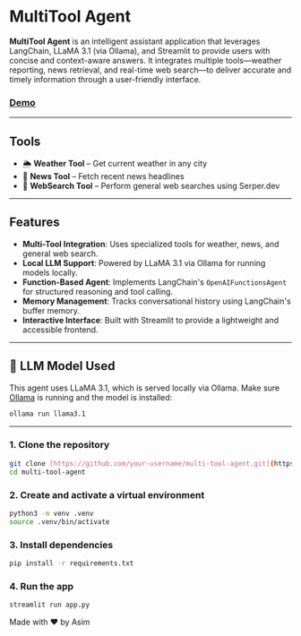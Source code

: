 # MultiTool Agent

**MultiTool Agent** is an intelligent assistant application that leverages LangChain, LLaMA 3.1 (via Ollama), and Streamlit to provide users with concise and context-aware answers. It integrates multiple tools—weather reporting, news retrieval, and real-time web search—to deliver accurate and timely information through a user-friendly interface.

### [Demo](https://drive.google.com/file/d/1dnC65mhOuzHT3ojbk7h_9o3UWl_IAN-Q/view?usp=sharing)

---

## Tools
- 🌦️ **Weather Tool** – Get current weather in any city
- 📰 **News Tool** – Fetch recent news headlines
- 🔎 **WebSearch Tool** – Perform general web searches using Serper.dev

---

## Features

- **Multi-Tool Integration**: Uses specialized tools for weather, news, and general web search.
- **Local LLM Support**: Powered by LLaMA 3.1 via Ollama for running models locally.
- **Function-Based Agent**: Implements LangChain's `OpenAIFunctionsAgent` for structured reasoning and tool calling.
- **Memory Management**: Tracks conversational history using LangChain's buffer memory.
- **Interactive Interface**: Built with Streamlit to provide a lightweight and accessible frontend.

---

## 🤖 LLM Model Used
This agent uses LLaMA 3.1, which is served locally via Ollama. Make sure [Ollama](https://ollama.com/) is running and the model is installed:

```bash
ollama run llama3.1
```

---

### 1.	Clone the repository

```bash
git clone [https://github.com/your-username/multi-tool-agent.git](https://github.com/asimhafeezz/multi-tool-agent.git)
cd multi-tool-agent
```

### 2.	Create and activate a virtual environment

```bash
python3 -m venv .venv
source .venv/bin/activate
```

### 3.	Install dependencies

```bash
pip install -r requirements.txt
```

### 4.	Run the app

```bash
streamlit run app.py
```

Made with ❤️ by Asim
